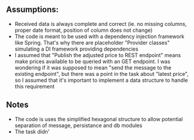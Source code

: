 ## Assumptions:

- Received data is always complete and correct (ie. no missing columns, proper date format, position
  of column does not change)
- The code is meant to be used with a dependency injection framework like Spring. That's why there
  are placeholder "Provider classes" simulating a DI framework providing dependencies
- I assumed that "Publish the adjusted price to REST endpoint" means make prices available to be
  queried with an GET endpoint. I was wondering if it was supposed to mean "send the message to the
  existing endpoint", but there was a point in the task about "latest price", so I assumed that it's
  important to implement a data structure to handle this requirement

## Notes

- The code is uses the simplified hexagonal structure to allow potential separation of message,
  persistance and db modules
- The task didn'